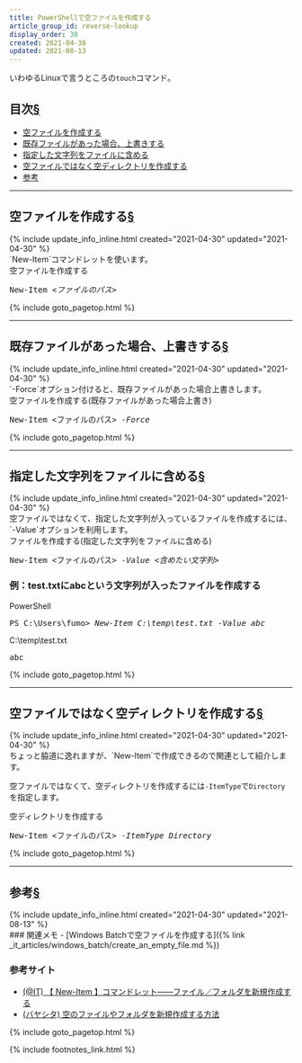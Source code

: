 ```yaml
---
title: PowerShellで空ファイルを作成する
article_group_id: reverse-lookup
display_order: 30
created: 2021-04-30
updated: 2021-08-13
---
```

いわゆるLinuxで言うところの`touch`コマンド。

## <a name="index">目次</a><a class="heading-anchor-permalink" href="#目次">§</a>

<ul id="index_ul">
<li><a href="#空ファイルを作成する">空ファイルを作成する</a></li>
<li><a href="#既存ファイルがあった場合、上書きする">既存ファイルがあった場合、上書きする</a></li>
<li><a href="#指定した文字列をファイルに含める">指定した文字列をファイルに含める</a></li>
<li><a href="#空ファイルではなく空ディレクトリを作成する">空ファイルではなく空ディレクトリを作成する</a></li>
<li><a href="#参考">参考</a></li>
</ul>

* * *
## <a name="空ファイルを作成する">空ファイルを作成する</a><a class="heading-anchor-permalink" href="#空ファイルを作成する">§</a>
<div class="chapter-updated">{% include update_info_inline.html created="2021-04-30" updated="2021-04-30" %}</div>
`New-Item`コマンドレットを使います。
<div class="code-box-syntax">
<div class="title">空ファイルを作成する</div>
<pre>
New-Item <em>&lt;ファイルのパス&gt;</em>
</pre>
</div>

{% include goto_pagetop.html %}

* * *
## <a name="既存ファイルがあった場合、上書きする">既存ファイルがあった場合、上書きする</a><a class="heading-anchor-permalink" href="#既存ファイルがあった場合、上書きする">§</a>
<div class="chapter-updated">{% include update_info_inline.html created="2021-04-30" updated="2021-04-30" %}</div>
`-Force`オプション付けると、既存ファイルがあった場合上書きします。
<div class="code-box-syntax">
<div class="title">空ファイルを作成する(既存ファイルがあった場合上書き)</div>
<pre>
New-Item &lt;ファイルのパス&gt; <em>-Force</em>
</pre>
</div>

{% include goto_pagetop.html %}

* * *
## <a name="指定した文字列をファイルに含める">指定した文字列をファイルに含める</a><a class="heading-anchor-permalink" href="#指定した文字列をファイルに含める">§</a>
<div class="chapter-updated">{% include update_info_inline.html created="2021-04-30" updated="2021-04-30" %}</div>
空ファイルではなくて、指定した文字列が入っているファイルを作成するには、`-Value`オプションを利用します。
<div class="code-box-syntax">
<div class="title">ファイルを作成する(指定した文字列をファイルに含める)</div>
<pre>
New-Item &lt;ファイルのパス&gt; <em>-Value</em> <em class="blue">&lt;含めたい文字列&gt;</em>
</pre>
</div>

### 例：test.txtにabcという文字列が入ったファイルを作成する
<div class="code-box-output">
<div class="title">PowerShell</div>
<pre>
PS C:\Users\fumo&gt; <em class="command">New-Item C:\temp\test.txt -Value abc</em>
</pre>
</div>

<div class="code-box-output">
<div class="title">C:\temp\test.txt</div>
<pre>
abc
</pre>
</div>

{% include goto_pagetop.html %}

* * *
## <a name="空ファイルではなく空ディレクトリを作成する">空ファイルではなく空ディレクトリを作成する</a><a class="heading-anchor-permalink" href="#空ファイルではなく空ディレクトリを作成する">§</a>
<div class="chapter-updated">{% include update_info_inline.html created="2021-04-30" updated="2021-04-30" %}</div>
ちょっと脇道に逸れますが、`New-Item`で作成できるので関連として紹介します。  

空ファイルではなくて、空ディレクトリを作成するには`-ItemType`で`Directory`を指定します。
<div class="code-box-syntax">
<div class="title">空ディレクトリを作成する</div>
<pre>
New-Item &lt;ファイルのパス&gt; <em>-ItemType</em> <em class="blue">Directory</em>
</pre>
</div>

{% include goto_pagetop.html %}

* * *
## <a name="参考">参考</a><a class="heading-anchor-permalink" href="#参考">§</a>
<div class="chapter-updated">{% include update_info_inline.html created="2021-04-30" updated="2021-08-13" %}</div>
### 関連メモ
- [Windows Batchで空ファイルを作成する]({% link _it_articles/windows_batch/create_an_empty_file.md %})

### 参考サイト
- [(@IT) 【 New-Item 】コマンドレット――ファイル／フォルダを新規作成する](https://www.atmarkit.co.jp/ait/articles/1606/23/news017.html)
- [(バヤシタ) 空のファイルやフォルダを新規作成する方法](https://bayashita.com/p/entry/show/37)

{% include goto_pagetop.html %}

{% include footnotes_link.html %}
